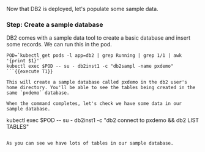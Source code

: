 Now that DB2 is deployed, let's populate some sample data.

### Step: Create a sample database
DB2 comes with a sample data tool to create a basic database and insert some records. We can run this in the pod.

```
POD=`kubectl get pods -l app=db2 | grep Running | grep 1/1 | awk '{print $1}'`
kubectl exec $POD -- su - db2inst1 -c "db2sampl -name pxdemo"
```{{execute T1}}

This will create a sample database called pxdemo in the db2 user's home directory. You'll be able to see the tables being created in the same `pxdemo` database.

When the command completes, let's check we have some data in our sample database.

```
kubectl exec $POD -- su - db2inst1 -c "db2 connect to pxdemo && db2 LIST TABLES"
```{{execute T1}}

As you can see we have lots of tables in our sample database.
